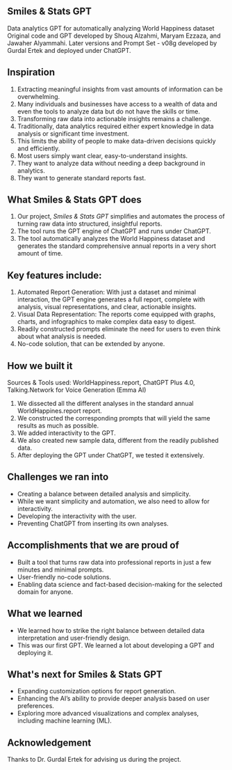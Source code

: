 ## Smiles & Stats GPT
Data analytics GPT for automatically analyzing World Happiness dataset
Original code and GPT developed by Shouq Alzahmi, Maryam Ezzaza, and Jawaher Alyammahi.
Later versions and Prompt Set - v08g developed by Gurdal Ertek and deployed under ChatGPT.

## Inspiration
1. Extracting meaningful insights from vast amounts of information can be overwhelming. 
2. Many individuals and businesses have access to a wealth of data and even the tools to analyze data but do not have the skills or time.
3. Transforming raw data into actionable insights remains a challenge.
4. Traditionally, data analytics required either expert knowledge in data analysis or significant time investment. 
5. This limits the ability of people to make data-driven decisions quickly and efficiently.
6. Most users simply want clear, easy-to-understand insights.
7. They want to analyze data without needing a deep background in analytics.
8. They want to generate standard reports fast.

## What Smiles & Stats GPT does
1. Our project, *Smiles & Stats GPT* simplifies and automates the process of turning raw data into structured, insightful reports. 
2. The tool runs the GPT engine of ChatGPT and runs under ChatGPT.
3. The tool automatically analyzes the World Happiness dataset and generates the standard comprehensive annual reports in a very short amount of time. 


## Key features include:
1. Automated Report Generation: With just a dataset and minimal interaction, the GPT engine generates a full report, complete with analysis, visual representations, and clear, actionable insights.
2. Visual Data Representation: The reports come equipped with graphs, charts, and infographics to make complex data easy to digest.
3. Readily constructed prompts eliminate the need for users to even think about what analysis is needed.
4. No-code solution, that can be extended by anyone.

## How we built it
Sources & Tools used: WorldHappiness.report, ChatGPT Plus 4.0, Talking.Network for Voice Generation (Emma AI)
1. We dissected all the different analyses in the standard annual WorldHappines.report report. 
2. We constructed the corresponding prompts that will yield the same results as much as possible.
3. We added interactivity to the GPT.
4. We also created new sample data, different from the readily published data. 
5. After deploying the GPT under ChatGPT, we tested it extensively.

## Challenges we ran into
- Creating a balance between detailed analysis and simplicity.
- While we want simplicity and automation, we also need to allow for interactivity.
- Developing the interactivity with the user.
- Preventing ChatGPT from inserting its own analyses.

## Accomplishments that we are proud of
- Built a tool that turns raw data into professional reports in just a few minutes and minimal prompts. 
- User-friendly no-code solutions.
- Enabling data science and fact-based decision-making for the selected domain for anyone.

## What we learned
- We learned how to strike the right balance between detailed data interpretation and user-friendly design.
- This was our first GPT. We learned a lot about developing a GPT and deploying it.

## What's next for Smiles & Stats GPT
- Expanding customization options for report generation.
- Enhancing the AI’s ability to provide deeper analysis based on user preferences.
- Exploring more advanced visualizations and complex analyses, including machine learning (ML).

## Acknowledgement
Thanks to Dr. Gurdal Ertek for advising us during the project.
